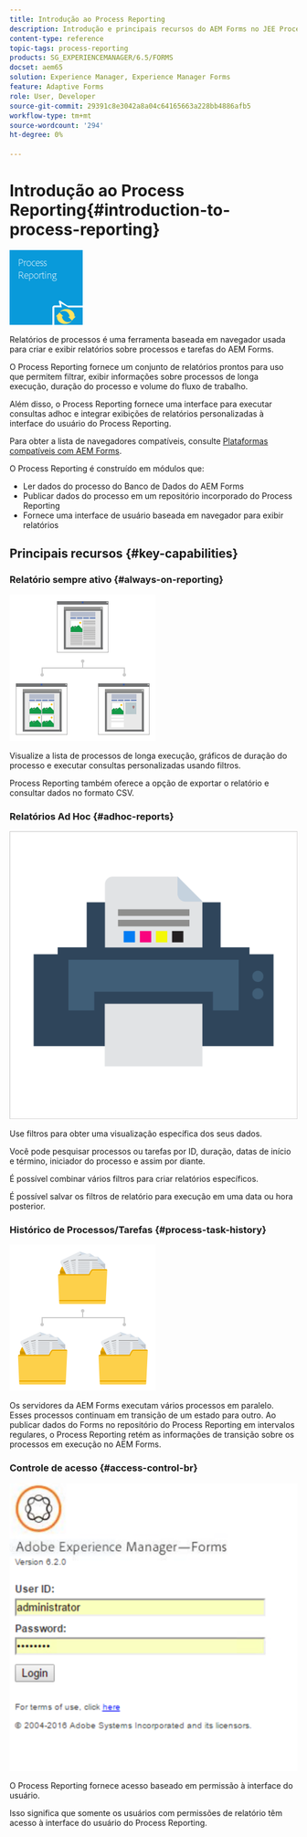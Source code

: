 ```yaml
---
title: Introdução ao Process Reporting
description: Introdução e principais recursos do AEM Forms no JEE Process Reporting
content-type: reference
topic-tags: process-reporting
products: SG_EXPERIENCEMANAGER/6.5/FORMS
docset: aem65
solution: Experience Manager, Experience Manager Forms
feature: Adaptive Forms
role: User, Developer
source-git-commit: 29391c8e3042a8a04c64165663a228bb4886afb5
workflow-type: tm+mt
source-wordcount: '294'
ht-degree: 0%

---
```


# Introdução ao Process Reporting{#introduction-to-process-reporting}

![relatório-processo](assets/process-reporting.png)

Relatórios de processos é uma ferramenta baseada em navegador usada para criar e exibir relatórios sobre processos e tarefas do AEM Forms.

O Process Reporting fornece um conjunto de relatórios prontos para uso que permitem filtrar, exibir informações sobre processos de longa execução, duração do processo e volume do fluxo de trabalho.

Além disso, o Process Reporting fornece uma interface para executar consultas adhoc e integrar exibições de relatórios personalizadas à interface do usuário do Process Reporting.

Para obter a lista de navegadores compatíveis, consulte [Plataformas compatíveis com AEM Forms](/help/forms/using/aem-forms-jee-supported-platforms.md).

O Process Reporting é construído em módulos que:

* Ler dados do processo do Banco de Dados do AEM Forms
* Publicar dados do processo em um repositório incorporado do Process Reporting
* Fornece uma interface de usuário baseada em navegador para exibir relatórios

## Principais recursos {#key-capabilities}

### Relatório sempre ativo {#always-on-reporting}

![gerenciamento de sites](assets/site-management.png)

Visualize a lista de processos de longa execução, gráficos de duração do processo e executar consultas personalizadas usando filtros.

Process Reporting também oferece a opção de exportar o relatório e consultar dados no formato CSV.

### Relatórios Ad Hoc {#adhoc-reports}

![impressão-&amp;-cor](assets/print-&-colour.png)

Use filtros para obter uma visualização específica dos seus dados.

Você pode pesquisar processos ou tarefas por ID, duração, datas de início e término, iniciador do processo e assim por diante.

É possível combinar vários filtros para criar relatórios específicos.

É possível salvar os filtros de relatório para execução em uma data ou hora posterior.

### Histórico de Processos/Tarefas {#process-task-history}

![gerenciamento de arquivos](assets/file-management.png)

Os servidores da AEM Forms executam vários processos em paralelo. Esses processos continuam em transição de um estado para outro. Ao publicar dados do Forms no repositório do Process Reporting em intervalos regulares, o Process Reporting retém as informações de transição sobre os processos em execução no AEM Forms.

### Controle de acesso {#access-control-br}

![sem título](assets/untitled.png)

O Process Reporting fornece acesso baseado em permissão à interface do usuário.

Isso significa que somente os usuários com permissões de relatório têm acesso à interface do usuário do Process Reporting.
